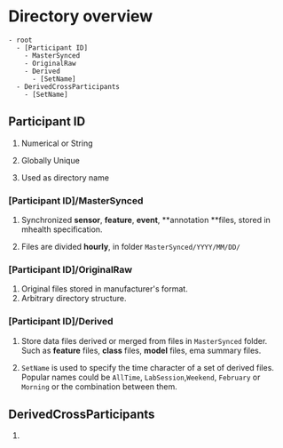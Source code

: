 # Directory overview

```
- root
  - [Participant ID]
    - MasterSynced
    - OriginalRaw
    - Derived
      - [SetName]
  - DerivedCrossParticipants
    - [SetName]
```

## Participant ID

1. Numerical or String

2. Globally Unique

3. Used as directory name


### [Participant ID]/MasterSynced

1. Synchronized **sensor**, **feature**, **event**, **annotation **files, stored in mhealth specification.

2. Files are divided **hourly**, in folder `MasterSynced/YYYY/MM/DD/`


### [Participant ID]/OriginalRaw

1. Original files stored in manufacturer's format.
2. Arbitrary directory structure.

### [Participant ID]/Derived

1. Store data files derived or merged from files in `MasterSynced` folder. Such as **feature** files, **class** files, **model** files, ema summary files.

2. `SetName` is used to specify the time character of a set of derived files. Popular names could be `AllTime`, `LabSession`,`Weekend`, `February` or `Morning` or the combination between them.

## DerivedCrossParticipants

1. 